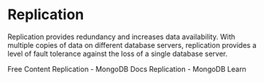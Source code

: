 # Replication

Replication provides redundancy and increases data availability. With multiple copies of data on different database servers, replication provides a level of fault tolerance against the loss of a single database server.

<ResourceGroupTitle>Free Content</ResourceGroupTitle>
<BadgeLink badgeText='Read' colorScheme="yellow" href='https://www.mongodb.com/docs/manual/replication/'>Replication - MongoDB Docs</BadgeLink>
<BadgeLink badgeText='Watch' href='https://learn.mongodb.com/learn/course/m103-basic-cluster-administration/lesson-2-replication/learn?page=1'>Replication - MongoDB Learn</BadgeLink>
